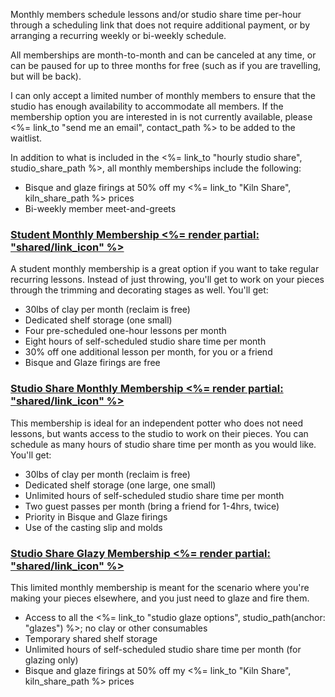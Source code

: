 Monthly members schedule lessons and/or studio share time per-hour through a scheduling link that does not require additional payment, or by arranging a recurring weekly or bi-weekly schedule.

All memberships are month-to-month and can be canceled at any time, or can be paused for up to three months for free (such as if you are travelling, but will be back).

I can only accept a limited number of monthly members to ensure that the studio has enough availability to accommodate all members. If the membership option you are interested in is not currently available, please <%= link_to "send me an email", contact_path %> to be added to the waitlist.

In addition to what is included in the <%= link_to "hourly studio share", studio_share_path %>, all monthly memberships include the following:

 - Bisque and glaze firings at 50% off my <%= link_to "Kiln Share", kiln_share_path %> prices
 - Bi-weekly member meet-and-greets

<h3><a
   data-umami-event="Start a Student Monthly Membership"
   href="https://buy.stripe.com/dR67sR8Gi8rYfEk00G"
   target="_blank"
class="flex gap-1 hover:opacity-80 hover:text-primary-700" role="button"
 >
   Student Monthly Membership <%= render partial: "shared/link_icon" %>
</a></h3>

A student monthly membership is a great option if you want to take regular recurring lessons. Instead of just throwing, you'll get to work on your pieces through the trimming and decorating stages as well. You'll get:

 - 30lbs of clay per month (reclaim is free)
 - Dedicated shelf storage (one small)
 - Four pre-scheduled one-hour lessons per month
 - Eight hours of self-scheduled studio share time per month
 - 30% off one additional lesson per month, for you or a friend
 - Bisque and Glaze firings are free

<h3><a
   data-umami-event="Start a Studio Share Monthly Membership"
   href="https://buy.stripe.com/cN2bJ78Gi8rY1Nu9AA"
   target="_blank"
   class="flex gap-1 hover:opacity-80 hover:text-primary-700"
   role="button"
 >
   Studio Share Monthly Membership <%= render partial: "shared/link_icon" %>
</a></h3>

This membership is ideal for an independent potter who does not need lessons, but wants access to the studio to work on their pieces. You can schedule as many hours of studio share time per month as you would like. You'll get:

 - 30lbs of clay per month (reclaim is free)
 - Dedicated shelf storage (one large, one small)
 - Unlimited hours of self-scheduled studio share time per month
 - Two guest passes per month (bring a friend for 1-4hrs, twice)
 - Priority in Bisque and Glaze firings
 - Use of the casting slip and molds

<h3><a
   data-umami-event="Start a Studio Share Glazy Membership"
   href="https://buy.stripe.com/6oE3cBe0CeQmcs8fZw"
   target="_blank"
class="flex gap-1 hover:opacity-80 hover:text-primary-700"
   role="button"
 >
   Studio Share Glazy Membership <%= render partial: "shared/link_icon" %>
</a></h3>

This limited monthly membership is meant for the scenario where you're making your pieces elsewhere, and you just need to glaze and fire them.

 - Access to all the <%= link_to "studio glaze options", studio_path(anchor: "glazes") %>; no clay or other consumables
 - Temporary shared shelf storage
 - Unlimited hours of self-scheduled studio share time per month (for glazing only)
 - Bisque and glaze firings at 50% off my <%= link_to "Kiln Share", kiln_share_path %> prices